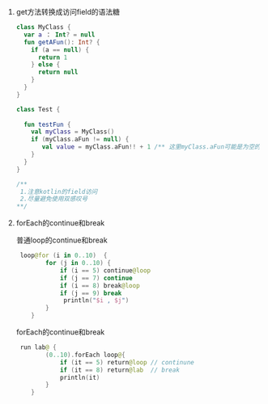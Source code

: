 

1. get方法转换成访问field的语法糖

   ```kotlin
   class MyClass {
     var a ： Int? = null
     fun getAFun(): Int? {
       if (a == null) {
         return 1
       } else {
         return null
       }
     }
   }
   
   class Test {
     
     fun testFun {
       val myClass = MyClass()
       if (myClass.aFun != null) {
          val value = myClass.aFun!! + 1 /** 这里myClass.aFun可能是为空的 **/
       }
     }
   }
   
   /** 
    1.注意kotlin的field访问
    2.尽量避免使用双感叹号
   **/
   ```

   

 

2. forEach的continue和break

   普通loop的continue和break

   ```kotlin
    loop@for (i in 0..10)  {
           for (j in 0..10) {
               if (i == 5) continue@loop
               if (j == 7) continue
               if (i == 8) break@loop
               if (j == 9) break
                println("$i , $j")
           }
       }
   ```

   forEach的continue和break

   ```kotlin
    run lab@ {
           (0..10).forEach loop@{
               if (it == 5) return@loop // continune
               if (it == 8) return@lab  // break
               println(it)
           }
       }
   ```

   